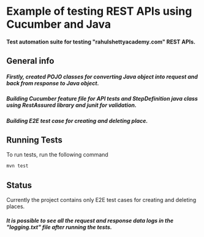 # Example of testing REST APIs using Cucumber and Java
 


#### Test automation suite for testing "rahulshettyacademy.com" REST APIs.

## General info

##### Firstly, created POJO classes for converting Java object into request and back from response to Java object.

#####  Building Cucumber feature file for API tests and StepDefinition java class using RestAssured library and junit for validation.

#####  Building E2E test case for creating and deleting place.







## Running Tests

To run tests, run the following command

```bash
mvn test
```

   


## Status


Currently the project contains only E2E test cases for creating and deleting places.
##### It is possible to see all the request and response data logs in the "logging.txt" file after running the tests.



